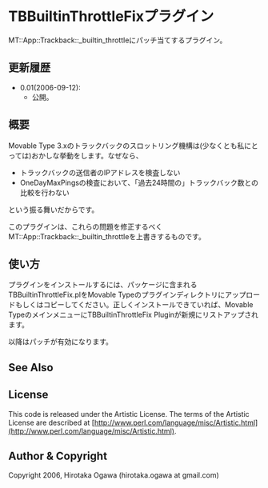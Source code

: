 # TBBuiltinThrottleFixプラグイン

MT::App::Trackback::_builtin_throttleにパッチ当てするプラグイン。

## 更新履歴

 * 0.01(2006-09-12):
   * 公開。

## 概要

Movable Type 3.xのトラックバックのスロットリング機構は(少なくとも私にとっては)おかしな挙動をします。なぜなら、

 * トラックバックの送信者のIPアドレスを検査しない
 * OneDayMaxPingsの検査において、「過去24時間の」トラックバック数との比較を行わない

という振る舞いだからです。

このプラグインは、これらの問題を修正するべくMT::App::Trackback::_builtin_throttleを上書きするものです。

## 使い方

プラグインをインストールするには、パッケージに含まれるTBBuiltinThrottleFix.plをMovable Typeのプラグインディレクトリにアップロードもしくはコピーしてください。正しくインストールできていれば、Movable TypeのメインメニューにTBBuiltinThrottleFix Pluginが新規にリストアップされます。 

以降はパッチが有効になります。

## See Also

## License

This code is released under the Artistic License. The terms of the Artistic License are described at [http://www.perl.com/language/misc/Artistic.html](http://www.perl.com/language/misc/Artistic.html).

## Author & Copyright

Copyright 2006, Hirotaka Ogawa (hirotaka.ogawa at gmail.com)
